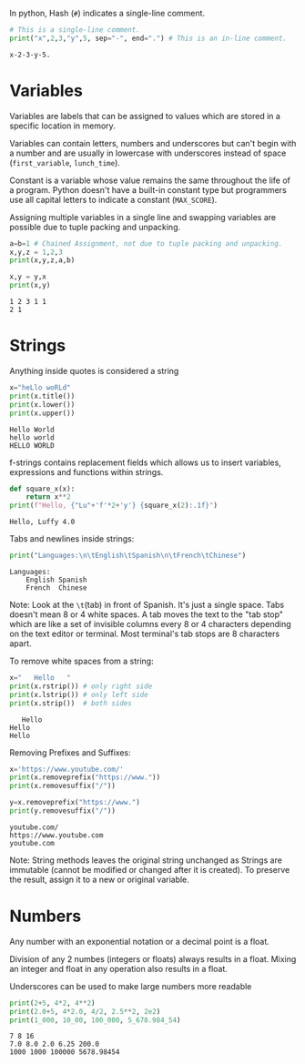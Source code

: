 In python, Hash (`#`) indicates a single-line comment.
```python
# This is a single-line comment.
print("x",2,3,"y",5, sep="-", end=".") # This is an in-line comment.
```
```
x-2-3-y-5.
```
# Variables
Variables are labels that can be assigned to values which are stored in a specific location in memory.

Variables can contain letters, numbers and underscores but can't begin with a number and are usually in lowercase with underscores instead of space (`first_variable`, `lunch_time`).

Constant is a variable whose value remains the same throughout the life of a program. Python doesn't have a built-in constant type but programmers use all capital letters to indicate a constant (`MAX_SCORE`).

Assigning multiple variables in a single line and swapping variables are possible due to tuple packing and unpacking.
```python
a=b=1 # Chained Assignment, not due to tuple packing and unpacking.
x,y,z = 1,2,3
print(x,y,z,a,b)

x,y = y,x
print(x,y)
```
```
1 2 3 1 1
2 1
```
# Strings
Anything inside quotes is considered a string
```python
x="heLlo woRLd"
print(x.title())
print(x.lower())
print(x.upper())
```
```
Hello World
hello world
HELLO WORLD
```
f-strings contains replacement fields which allows us to insert variables, expressions and functions within strings.
```python
def square_x(x):
    return x**2
print(f"Hello, {"Lu"+'f'*2+'y'} {square_x(2):.1f}")
```
```
Hello, Luffy 4.0
```
Tabs and newlines inside strings:
```python
print("Languages:\n\tEnglish\tSpanish\n\tFrench\tChinese")
```
```
Languages:
	English	Spanish
	French	Chinese
```
Note: Look at the `\t`(tab) in front of Spanish. It's just a single space. Tabs doesn't mean 8 or 4 white spaces. A tab moves the text to the "tab stop" which are like a set of invisible columns every 8 or 4 characters depending on the text editor or terminal. Most terminal's tab stops are 8 characters apart.

To remove white spaces from a string:
```python
x="   Hello   "
print(x.rstrip()) # only right side
print(x.lstrip()) # only left side
print(x.strip())  # both sides
```
```
   Hello
Hello   
Hello
```

Removing Prefixes and Suffixes:
```python
x='https://www.youtube.com/'
print(x.removeprefix("https://www."))
print(x.removesuffix("/"))

y=x.removeprefix("https://www.")
print(y.removesuffix("/"))
```
```
youtube.com/
https://www.youtube.com
youtube.com
```
Note: String methods leaves the original string unchanged as Strings are immutable (cannot be modified or changed after it is created). To preserve the result, assign it to a new or original variable.
# Numbers
Any number with an exponential notation or a decimal point is a float.

Division of any 2 numbes (integers or floats) always results in a float. Mixing an integer and float in any operation also results in a float.

Underscores can be used to make large numbers more readable
```python
print(2+5, 4*2, 4**2)
print(2.0+5, 4*2.0, 4/2, 2.5**2, 2e2)
print(1_000, 10_00, 100_000, 5_678.984_54)
```
```
7 8 16
7.0 8.0 2.0 6.25 200.0
1000 1000 100000 5678.98454
```
